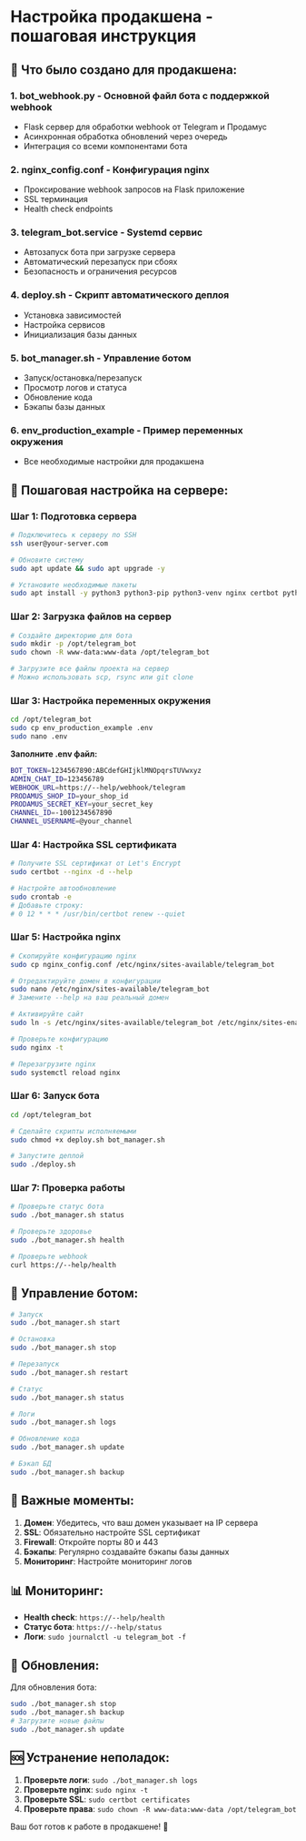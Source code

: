 # Настройка продакшена - пошаговая инструкция

## 🎯 Что было создано для продакшена:

### 1. **bot_webhook.py** - Основной файл бота с поддержкой webhook
- Flask сервер для обработки webhook от Telegram и Продамус
- Асинхронная обработка обновлений через очередь
- Интеграция со всеми компонентами бота

### 2. **nginx_config.conf** - Конфигурация nginx
- Проксирование webhook запросов на Flask приложение
- SSL терминация
- Health check endpoints

### 3. **telegram_bot.service** - Systemd сервис
- Автозапуск бота при загрузке сервера
- Автоматический перезапуск при сбоях
- Безопасность и ограничения ресурсов

### 4. **deploy.sh** - Скрипт автоматического деплоя
- Установка зависимостей
- Настройка сервисов
- Инициализация базы данных

### 5. **bot_manager.sh** - Управление ботом
- Запуск/остановка/перезапуск
- Просмотр логов и статуса
- Обновление кода
- Бэкапы базы данных

### 6. **env_production_example** - Пример переменных окружения
- Все необходимые настройки для продакшена

## 🚀 Пошаговая настройка на сервере:

### Шаг 1: Подготовка сервера
```bash
# Подключитесь к серверу по SSH
ssh user@your-server.com

# Обновите систему
sudo apt update && sudo apt upgrade -y

# Установите необходимые пакеты
sudo apt install -y python3 python3-pip python3-venv nginx certbot python3-certbot-nginx
```

### Шаг 2: Загрузка файлов на сервер
```bash
# Создайте директорию для бота
sudo mkdir -p /opt/telegram_bot
sudo chown -R www-data:www-data /opt/telegram_bot

# Загрузите все файлы проекта на сервер
# Можно использовать scp, rsync или git clone
```

### Шаг 3: Настройка переменных окружения
```bash
cd /opt/telegram_bot
sudo cp env_production_example .env
sudo nano .env
```

**Заполните .env файл:**
```bash
BOT_TOKEN=1234567890:ABCdefGHIjklMNOpqrsTUVwxyz
ADMIN_CHAT_ID=123456789
WEBHOOK_URL=https://--help/webhook/telegram
PRODAMUS_SHOP_ID=your_shop_id
PRODAMUS_SECRET_KEY=your_secret_key
CHANNEL_ID=-1001234567890
CHANNEL_USERNAME=@your_channel
```

### Шаг 4: Настройка SSL сертификата
```bash
# Получите SSL сертификат от Let's Encrypt
sudo certbot --nginx -d --help

# Настройте автообновление
sudo crontab -e
# Добавьте строку:
# 0 12 * * * /usr/bin/certbot renew --quiet
```

### Шаг 5: Настройка nginx
```bash
# Скопируйте конфигурацию nginx
sudo cp nginx_config.conf /etc/nginx/sites-available/telegram_bot

# Отредактируйте домен в конфигурации
sudo nano /etc/nginx/sites-available/telegram_bot
# Замените --help на ваш реальный домен

# Активируйте сайт
sudo ln -s /etc/nginx/sites-available/telegram_bot /etc/nginx/sites-enabled/

# Проверьте конфигурацию
sudo nginx -t

# Перезагрузите nginx
sudo systemctl reload nginx
```

### Шаг 6: Запуск бота
```bash
cd /opt/telegram_bot

# Сделайте скрипты исполняемыми
sudo chmod +x deploy.sh bot_manager.sh

# Запустите деплой
sudo ./deploy.sh
```

### Шаг 7: Проверка работы
```bash
# Проверьте статус бота
sudo ./bot_manager.sh status

# Проверьте здоровье
sudo ./bot_manager.sh health

# Проверьте webhook
curl https://--help/health
```

## 🔧 Управление ботом:

```bash
# Запуск
sudo ./bot_manager.sh start

# Остановка
sudo ./bot_manager.sh stop

# Перезапуск
sudo ./bot_manager.sh restart

# Статус
sudo ./bot_manager.sh status

# Логи
sudo ./bot_manager.sh logs

# Обновление кода
sudo ./bot_manager.sh update

# Бэкап БД
sudo ./bot_manager.sh backup
```

## 🚨 Важные моменты:

1. **Домен**: Убедитесь, что ваш домен указывает на IP сервера
2. **SSL**: Обязательно настройте SSL сертификат
3. **Firewall**: Откройте порты 80 и 443
4. **Бэкапы**: Регулярно создавайте бэкапы базы данных
5. **Мониторинг**: Настройте мониторинг логов

## 📊 Мониторинг:

- **Health check**: `https://--help/health`
- **Статус бота**: `https://--help/status`
- **Логи**: `sudo journalctl -u telegram_bot -f`

## 🔄 Обновления:

Для обновления бота:
```bash
sudo ./bot_manager.sh stop
sudo ./bot_manager.sh backup
# Загрузите новые файлы
sudo ./bot_manager.sh update
```

## 🆘 Устранение неполадок:

1. **Проверьте логи**: `sudo ./bot_manager.sh logs`
2. **Проверьте nginx**: `sudo nginx -t`
3. **Проверьте SSL**: `sudo certbot certificates`
4. **Проверьте права**: `sudo chown -R www-data:www-data /opt/telegram_bot`

Ваш бот готов к работе в продакшене! 🎉
